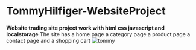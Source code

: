 # TommyHilfiger-WebsiteProject

**Website trading site project work with html css javascript and localstorage**
The site has a home page a category page a product page a contact page and a shopping cart
![tommy](https://user-images.githubusercontent.com/59604062/107116000-253cb880-6879-11eb-834c-829f51729c04.png)
